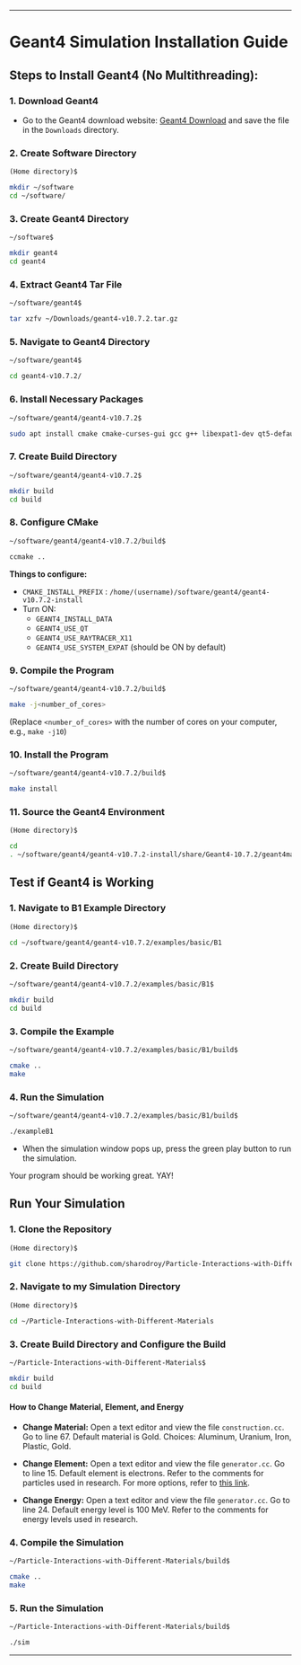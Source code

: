 
---

# Geant4 Simulation Installation Guide

## Steps to Install Geant4 (No Multithreading):

### 1. Download Geant4
- Go to the Geant4 download website: [Geant4 Download](https://geant4.web.cern.ch/download/10.7.2.html) and save the file in the `Downloads` directory.

### 2. Create Software Directory
`(Home directory)$`
```bash
mkdir ~/software
cd ~/software/
```

### 3. Create Geant4 Directory
`~/software$`
```bash
mkdir geant4
cd geant4
```

### 4. Extract Geant4 Tar File
`~/software/geant4$`
```bash
tar xzfv ~/Downloads/geant4-v10.7.2.tar.gz
```

### 5. Navigate to Geant4 Directory
`~/software/geant4$`
```bash
cd geant4-v10.7.2/
```

### 6. Install Necessary Packages
`~/software/geant4/geant4-v10.7.2$`
```bash
sudo apt install cmake cmake-curses-gui gcc g++ libexpat1-dev qt5-default libxmu-dev libmotif-dev
```

### 7. Create Build Directory
`~/software/geant4/geant4-v10.7.2$`
```bash
mkdir build
cd build
```

### 8. Configure CMake
`~/software/geant4/geant4-v10.7.2/build$`
```bash
ccmake ..
```
**Things to configure:**
- `CMAKE_INSTALL_PREFIX` : `/home/(username)/software/geant4/geant4-v10.7.2-install`
- Turn ON:
  - `GEANT4_INSTALL_DATA`
  - `GEANT4_USE_QT`
  - `GEANT4_USE_RAYTRACER_X11`
  - `GEANT4_USE_SYSTEM_EXPAT` (should be ON by default)

### 9. Compile the Program
`~/software/geant4/geant4-v10.7.2/build$`
```bash
make -j<number_of_cores>
```
(Replace `<number_of_cores>` with the number of cores on your computer, e.g., `make -j10`)

### 10. Install the Program
`~/software/geant4/geant4-v10.7.2/build$`
```bash
make install
```

### 11. Source the Geant4 Environment
`(Home directory)$`
```bash
cd
. ~/software/geant4/geant4-v10.7.2-install/share/Geant4-10.7.2/geant4make/geant4make.sh
```

## Test if Geant4 is Working

### 1. Navigate to B1 Example Directory
`(Home directory)$`
```bash
cd ~/software/geant4/geant4-v10.7.2/examples/basic/B1
```

### 2. Create Build Directory
`~/software/geant4/geant4-v10.7.2/examples/basic/B1$`
```bash
mkdir build
cd build
```

### 3. Compile the Example
`~/software/geant4/geant4-v10.7.2/examples/basic/B1/build$`
```bash
cmake ..
make
```

### 4. Run the Simulation
`~/software/geant4/geant4-v10.7.2/examples/basic/B1/build$`
```bash
./exampleB1
```
- When the simulation window pops up, press the green play button to run the simulation.

Your program should be working great. YAY!

## Run Your Simulation

### 1. Clone the Repository
`(Home directory)$`
```bash
git clone https://github.com/sharodroy/Particle-Interactions-with-Different-Materials.git
```

### 2. Navigate to my Simulation Directory
`(Home directory)$`
```bash
cd ~/Particle-Interactions-with-Different-Materials
```

### 3. Create Build Directory and Configure the Build
`~/Particle-Interactions-with-Different-Materials$`
```bash
mkdir build
cd build
```

#### How to Change Material, Element, and Energy

- **Change Material:**
  Open a text editor and view the file `construction.cc`. 
  Go to line 67. Default material is Gold.
  Choices: Aluminum, Uranium, Iron, Plastic, Gold.

- **Change Element:**
  Open a text editor and view the file `generator.cc`. 
  Go to line 15. Default element is electrons.
  Refer to the comments for particles used in research.
  For more options, refer to [this link](https://www.hep.ph.ic.ac.uk/~yoshiu/COMET/comet_g4HTMLdoc/_gun_.html#:~:text=Parameters-,particleName,-type%20s).

- **Change Energy:**
  Open a text editor and view the file `generator.cc`. 
  Go to line 24. Default energy level is 100 MeV.
  Refer to the comments for energy levels used in research.

### 4. Compile the Simulation
`~/Particle-Interactions-with-Different-Materials/build$`
```bash
cmake ..
make
```

### 5. Run the Simulation
`~/Particle-Interactions-with-Different-Materials/build$`
```bash
./sim
```

---
